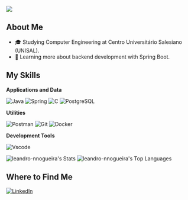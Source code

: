 ![](https://visitcount.itsvg.in/api?id=leandro-nnogueira&icon=0&color=0)

## About Me

- 🎓 Studying Computer Engineering at Centro Universitário Salesiano (UNISAL).
- 🌱 Learning more about backend development with Spring Boot.

## My Skills

**Applications and Data**

![Java](https://img.shields.io/badge/java-%23ED8B00.svg?style=for-the-badge&logo=openjdk&logoColor=white)
![Spring](https://img.shields.io/badge/spring-%236DB33F.svg?style=for-the-badge&logo=spring&logoColor=white)
![C](https://img.shields.io/badge/C-00599C?style=for-the-badge&logo=c&logoColor=white)
![PostgreSQL](https://img.shields.io/badge/PostgreSQL-000?style=for-the-badge&logo=postgresql)

**Utilities**

![Postman](https://img.shields.io/badge/Postman-FF6C37.svg?style=for-the-badge&logo=Postman&logoColor=white)
![Git](https://img.shields.io/badge/GIT-E44C30?style=for-the-badge&logo=git&logoColor=white)
![Docker](https://img.shields.io/badge/Docker-777BB4?style=for-the-badge&logo=php&logoColor=white)

**Development Tools**

![Vscode](https://img.shields.io/badge/Vscode-007ACC?style=for-the-badge&logo=visual-studio-code&logoColor=white)

![leandro-nnogueira's Stats](https://github-readme-stats.vercel.app/api?username=leandro-nnogueira&theme=dark&show_icons=true&hide_border=true&count_private=true)
![leandro-nnogueira's Top Languages](https://github-readme-stats.vercel.app/api/top-langs/?username=leandro-nnogueira&theme=dark&show_icons=true&hide_border=true&layout=compact)

## Where to Find Me

[![LinkedIn](https://img.shields.io/badge/LinkedIn-0077B5?style=for-the-badge&logo=linkedin&logoColor=white)](https://www.linkedin.com/in/leandro-nnogueira/)
